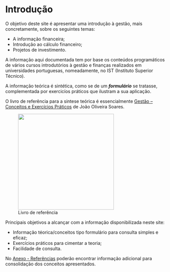 # Introdução

O objetivo deste site é apresentar uma introdução à gestão, mais concretamente, sobre os seguintes temas:

- A informação financeira;
- Introdução ao cálculo financeiro;
- Projetos de investimento.

A informação aqui documentada tem por base os conteúdos programáticos de vários cursos introdutórios à gestão e finanças realizados em universidades portuguesas, nomeadamente, no IST (Instituto Superior Técnico).   

A informação teórica é sintética, como se de um ___formulário___ se tratasse, complementada por exercicíos práticos que ilustram a sua aplicação.

O livro de referência para a sintese teórica é essencialmente [Gestão – Conceitos e Exercícios Práticos](https://www.wook.pt/livro/gestao-conceitos-e-exercicios-praticos-joao-oliveira-soares/27394180) de João Oliveira Soares.

<figure markdown>
  <img src="https://img.wook.pt/images/gestao-conceitos-e-exercicios-praticos-joao-oliveira-soares/MXwyNzM5NDE4MHwyMzc1MzA2MXwxNjYyNjQ2NjgwMDAwfHdlYnA=/550x" width="300" >
  <figcaption>Livro de referência</figcaption>
</figure>


Principais objetivos a alcançar com a informação disponibilizada neste site:

- Informação téorica/conceitos tipo formulário para consulta simples e eficaz;
- Exercícios práticos para cimentar a teoria;
- Facilidade de consulta.

No [Anexo - Referências](referencias.md#Informação) poderão encontrar informação adicional para consolidação dos conceitos apresentados.